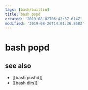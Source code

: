 ```yaml
---
tags: [bash/builtin]
title: bash popd
created: '2019-08-02T06:42:37.614Z'
modified: '2019-08-26T14:01:36.868Z'
---
```


# bash popd

## see also
- [[bash pushd]]
- [[bash dirs]]
